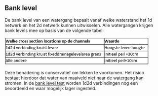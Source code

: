 ## **Bank level**
De bank level van een watergang bepaalt vanaf welke waterstand het 1d netwerk en het 2d netwerk kunnen uitwisselen. Alle watergangen krijgen bank levels mee op basis van de volgende tabel: 

![Alt text](../../../images/3_achtergronden_en_uitgangspunten/Tabel_bank_level.png)

Deze benadering is conservatief om lekken te voorkomen. Het risico bestaat hierdoor dat water van maaiveld niet naar de watergang kan stromen. In de [bank level test](../../4_gebruik_plugin/h_banklevel_test.md) worden 1d2d verbindingen nog een beoordeeld en waar mogelijk lager ingesteld.